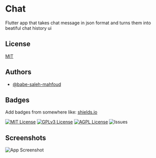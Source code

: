 # Chat

Flutter app that takes chat message in json format and turns them into beatiful chat history ui

## License

[MIT](https://choosealicense.com/licenses/mit/)


## Authors

- [@babe-saleh-mahfoud](https://www.github.com/babe-saleh-mahfoud)


## Badges

Add badges from somewhere like: [shields.io](https://shields.io/)

[![MIT License](https://img.shields.io/badge/License-MIT-green.svg)](https://choosealicense.com/licenses/mit/)
[![GPLv3 License](https://img.shields.io/badge/License-GPL%20v3-yellow.svg)](https://opensource.org/licenses/)
[![AGPL License](https://img.shields.io/badge/license-AGPL-blue.svg)](http://www.gnu.org/licenses/agpl-3.0)
![Issues](https://img.shields.io/github/issues/babe-saleh-mahfoud/chat)
## Screenshots

![App Screenshot](https://via.placeholder.com/468x300?text=App+Screenshot+Here)
